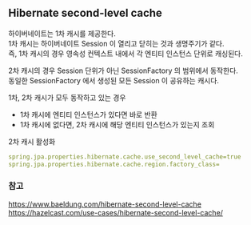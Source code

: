 ## Hibernate second-level cache

하이버네이트는 1차 캐시를 제공한다.<br/>
1차 캐시는 하이버네이트 Session 이 열리고 닫히는 것과 생명주기가 같다.<br/> 
즉, 1차 캐시의 경우 영속성 컨텍스트 내에서 각 엔티티 인스턴스 단위로 캐싱된다.<br/>

2차 캐시의 경우 Session 단위가 아닌 SessionFactory 의 범위에서 동작한다.<br/>
동일한 SessionFactory 에서 생성된 모든 Session 이 공유하는 캐시다.<br/>

1차, 2차 캐시가 모두 동작하고 있는 경우
- 1차 캐시에 엔티티 인스턴스가 있다면 바로 반환
- 1차 캐시에 없다면, 2차 캐시에 해당 엔티티 인스턴스가 있는지 조회

2차 캐시 활성화
```yaml
spring.jpa.properties.hibernate.cache.use_second_level_cache=true
spring.jpa.properties.hibernate.cache.region.factory_class=
```

### 참고
https://www.baeldung.com/hibernate-second-level-cache <br/>
https://hazelcast.com/use-cases/hibernate-second-level-cache/ <br/>
